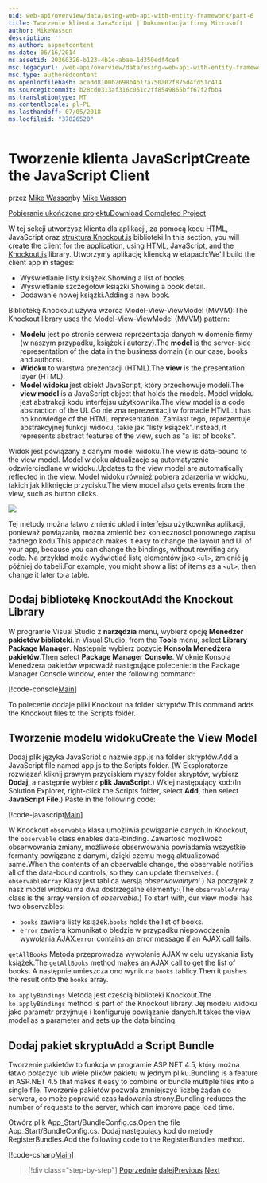 ```yaml
---
uid: web-api/overview/data/using-web-api-with-entity-framework/part-6
title: Tworzenie klienta JavaScript | Dokumentacja firmy Microsoft
author: MikeWasson
description: ''
ms.author: aspnetcontent
ms.date: 06/16/2014
ms.assetid: 20360326-b123-4b1e-abae-1d350edf4ce4
msc.legacyurl: /web-api/overview/data/using-web-api-with-entity-framework/part-6
msc.type: authoredcontent
ms.openlocfilehash: acadd8100b2698b4b17a750a02f875d4fd51c414
ms.sourcegitcommit: b28cd0313af316c051c2ff8549865bff67f2fbb4
ms.translationtype: MT
ms.contentlocale: pl-PL
ms.lasthandoff: 07/05/2018
ms.locfileid: "37826520"
---
```

<a name="create-the-javascript-client"></a><span data-ttu-id="8cd0d-102">Tworzenie klienta JavaScript</span><span class="sxs-lookup"><span data-stu-id="8cd0d-102">Create the JavaScript Client</span></span>
====================
<span data-ttu-id="8cd0d-103">przez [Mike Wasson](https://github.com/MikeWasson)</span><span class="sxs-lookup"><span data-stu-id="8cd0d-103">by [Mike Wasson](https://github.com/MikeWasson)</span></span>

[<span data-ttu-id="8cd0d-104">Pobieranie ukończone projektu</span><span class="sxs-lookup"><span data-stu-id="8cd0d-104">Download Completed Project</span></span>](https://github.com/MikeWasson/BookService)

<span data-ttu-id="8cd0d-105">W tej sekcji utworzysz klienta dla aplikacji, za pomocą kodu HTML, JavaScript oraz [struktura Knockout.js](http://knockoutjs.com/) biblioteki.</span><span class="sxs-lookup"><span data-stu-id="8cd0d-105">In this section, you will create the client for the application, using HTML, JavaScript, and the [Knockout.js](http://knockoutjs.com/) library.</span></span> <span data-ttu-id="8cd0d-106">Utworzymy aplikację kliencką w etapach:</span><span class="sxs-lookup"><span data-stu-id="8cd0d-106">We'll build the client app in stages:</span></span>

- <span data-ttu-id="8cd0d-107">Wyświetlanie listy książek.</span><span class="sxs-lookup"><span data-stu-id="8cd0d-107">Showing a list of books.</span></span>
- <span data-ttu-id="8cd0d-108">Wyświetlanie szczegółów książki.</span><span class="sxs-lookup"><span data-stu-id="8cd0d-108">Showing a book detail.</span></span>
- <span data-ttu-id="8cd0d-109">Dodawanie nowej książki.</span><span class="sxs-lookup"><span data-stu-id="8cd0d-109">Adding a new book.</span></span>

<span data-ttu-id="8cd0d-110">Bibliotekę Knockout używa wzorca Model-View-ViewModel (MVVM):</span><span class="sxs-lookup"><span data-stu-id="8cd0d-110">The Knockout library uses the Model-View-ViewModel (MVVM) pattern:</span></span>

- <span data-ttu-id="8cd0d-111">**Modelu** jest po stronie serwera reprezentacja danych w domenie firmy (w naszym przypadku, książek i autorzy).</span><span class="sxs-lookup"><span data-stu-id="8cd0d-111">The **model** is the server-side representation of the data in the business domain (in our case, books and authors).</span></span>
- <span data-ttu-id="8cd0d-112">**Widoku** to warstwa prezentacji (HTML).</span><span class="sxs-lookup"><span data-stu-id="8cd0d-112">The **view** is the presentation layer (HTML).</span></span>
- <span data-ttu-id="8cd0d-113">**Model widoku** jest obiekt JavaScript, który przechowuje modeli.</span><span class="sxs-lookup"><span data-stu-id="8cd0d-113">The **view model** is a JavaScript object that holds the models.</span></span> <span data-ttu-id="8cd0d-114">Model widoku jest abstrakcji kodu interfejsu użytkownika.</span><span class="sxs-lookup"><span data-stu-id="8cd0d-114">The view model is a code abstraction of the UI.</span></span> <span data-ttu-id="8cd0d-115">Go nie zna reprezentacji w formacie HTML.</span><span class="sxs-lookup"><span data-stu-id="8cd0d-115">It has no knowledge of the HTML representation.</span></span> <span data-ttu-id="8cd0d-116">Zamiast tego, reprezentuje abstrakcyjnej funkcji widoku, takie jak &quot;listy książek&quot;.</span><span class="sxs-lookup"><span data-stu-id="8cd0d-116">Instead, it represents abstract features of the view, such as &quot;a list of books&quot;.</span></span>

<span data-ttu-id="8cd0d-117">Widok jest powiązany z danymi model widoku.</span><span class="sxs-lookup"><span data-stu-id="8cd0d-117">The view is data-bound to the view model.</span></span> <span data-ttu-id="8cd0d-118">Model widoku aktualizacje są automatycznie odzwierciedlane w widoku.</span><span class="sxs-lookup"><span data-stu-id="8cd0d-118">Updates to the view model are automatically reflected in the view.</span></span> <span data-ttu-id="8cd0d-119">Model widoku również pobiera zdarzenia w widoku, takich jak kliknięcie przycisku.</span><span class="sxs-lookup"><span data-stu-id="8cd0d-119">The view model also gets events from the view, such as button clicks.</span></span>

![](part-6/_static/image1.png)

<span data-ttu-id="8cd0d-120">Tej metody można łatwo zmienić układ i interfejsu użytkownika aplikacji, ponieważ powiązania, można zmienić bez konieczności ponownego zapisu żadnego kodu.</span><span class="sxs-lookup"><span data-stu-id="8cd0d-120">This approach makes it easy to change the layout and UI of your app, because you can change the bindings, without rewriting any code.</span></span> <span data-ttu-id="8cd0d-121">Na przykład może wyświetlać listę elementów jako `<ul>`, zmienić ją później do tabeli.</span><span class="sxs-lookup"><span data-stu-id="8cd0d-121">For example, you might show a list of items as a `<ul>`, then change it later to a table.</span></span>

## <a name="add-the-knockout-library"></a><span data-ttu-id="8cd0d-122">Dodaj bibliotekę Knockout</span><span class="sxs-lookup"><span data-stu-id="8cd0d-122">Add the Knockout Library</span></span>

<span data-ttu-id="8cd0d-123">W programie Visual Studio z **narzędzia** menu, wybierz opcję **Menedżer pakietów biblioteki**.</span><span class="sxs-lookup"><span data-stu-id="8cd0d-123">In Visual Studio, from the **Tools** menu, select **Library Package Manager**.</span></span> <span data-ttu-id="8cd0d-124">Następnie wybierz pozycję **Konsola Menedżera pakietów**.</span><span class="sxs-lookup"><span data-stu-id="8cd0d-124">Then select **Package Manager Console**.</span></span> <span data-ttu-id="8cd0d-125">W oknie Konsola Menedżera pakietów wprowadź następujące polecenie:</span><span class="sxs-lookup"><span data-stu-id="8cd0d-125">In the Package Manager Console window, enter the following command:</span></span>

[!code-console[Main](part-6/samples/sample1.cmd)]

<span data-ttu-id="8cd0d-126">To polecenie dodaje pliki Knockout na folder skryptów.</span><span class="sxs-lookup"><span data-stu-id="8cd0d-126">This command adds the Knockout files to the Scripts folder.</span></span>

## <a name="create-the-view-model"></a><span data-ttu-id="8cd0d-127">Tworzenie modelu widoku</span><span class="sxs-lookup"><span data-stu-id="8cd0d-127">Create the View Model</span></span>

<span data-ttu-id="8cd0d-128">Dodaj plik języka JavaScript o nazwie app.js na folder skryptów.</span><span class="sxs-lookup"><span data-stu-id="8cd0d-128">Add a JavaScript file named app.js to the Scripts folder.</span></span> <span data-ttu-id="8cd0d-129">(W Eksploratorze rozwiązań kliknij prawym przyciskiem myszy folder skryptów, wybierz **Dodaj**, a następnie wybierz **plik JavaScript**.) Wklej następujący kod:</span><span class="sxs-lookup"><span data-stu-id="8cd0d-129">(In Solution Explorer, right-click the Scripts folder, select **Add**, then select **JavaScript File**.) Paste in the following code:</span></span>

[!code-javascript[Main](part-6/samples/sample2.js)]

<span data-ttu-id="8cd0d-130">W Knockout `observable` klasa umożliwia powiązanie danych.</span><span class="sxs-lookup"><span data-stu-id="8cd0d-130">In Knockout, the `observable` class enables data-binding.</span></span> <span data-ttu-id="8cd0d-131">Zawartość możliwość obserwowania zmiany, możliwość obserwowania powiadamia wszystkie formanty powiązane z danymi, dzięki czemu mogą aktualizować same.</span><span class="sxs-lookup"><span data-stu-id="8cd0d-131">When the contents of an observable change, the observable notifies all of the data-bound controls, so they can update themselves.</span></span> <span data-ttu-id="8cd0d-132">( `observableArray` Klasy jest tablica wersją *obserwowalnymi*.) Na początek z nasz model widoku ma dwa dostrzegalne elementy:</span><span class="sxs-lookup"><span data-stu-id="8cd0d-132">(The `observableArray` class is the array version of *observable*.) To start with, our view model has two observables:</span></span>

- <span data-ttu-id="8cd0d-133">`books` zawiera listy książek.</span><span class="sxs-lookup"><span data-stu-id="8cd0d-133">`books` holds the list of books.</span></span>
- <span data-ttu-id="8cd0d-134">`error` zawiera komunikat o błędzie w przypadku niepowodzenia wywołania AJAX.</span><span class="sxs-lookup"><span data-stu-id="8cd0d-134">`error` contains an error message if an AJAX call fails.</span></span>

<span data-ttu-id="8cd0d-135">`getAllBooks` Metoda przeprowadza wywołanie AJAX w celu uzyskania listy książek.</span><span class="sxs-lookup"><span data-stu-id="8cd0d-135">The `getAllBooks` method makes an AJAX call to get the list of books.</span></span> <span data-ttu-id="8cd0d-136">A następnie umieszcza ono wynik na `books` tablicy.</span><span class="sxs-lookup"><span data-stu-id="8cd0d-136">Then it pushes the result onto the `books` array.</span></span>

<span data-ttu-id="8cd0d-137">`ko.applyBindings` Metodą jest częścią biblioteki Knockout.</span><span class="sxs-lookup"><span data-stu-id="8cd0d-137">The `ko.applyBindings` method is part of the Knockout library.</span></span> <span data-ttu-id="8cd0d-138">Jej modelu widoku jako parametr przyjmuje i konfiguruje powiązanie danych.</span><span class="sxs-lookup"><span data-stu-id="8cd0d-138">It takes the view model as a parameter and sets up the data binding.</span></span>

## <a name="add-a-script-bundle"></a><span data-ttu-id="8cd0d-139">Dodaj pakiet skryptu</span><span class="sxs-lookup"><span data-stu-id="8cd0d-139">Add a Script Bundle</span></span>

<span data-ttu-id="8cd0d-140">Tworzenie pakietów to funkcja w programie ASP.NET 4.5, który można łatwo połączyć lub wiele plików pakietu w jednym pliku.</span><span class="sxs-lookup"><span data-stu-id="8cd0d-140">Bundling is a feature in ASP.NET 4.5 that makes it easy to combine or bundle multiple files into a single file.</span></span> <span data-ttu-id="8cd0d-141">Tworzenie pakietów pozwala zmniejszyć liczbę żądań do serwera, co może poprawić czas ładowania strony.</span><span class="sxs-lookup"><span data-stu-id="8cd0d-141">Bundling reduces the number of requests to the server, which can improve page load time.</span></span>

<span data-ttu-id="8cd0d-142">Otwórz plik App\_Start/BundleConfig.cs.</span><span class="sxs-lookup"><span data-stu-id="8cd0d-142">Open the file App\_Start/BundleConfig.cs.</span></span> <span data-ttu-id="8cd0d-143">Dodaj następujący kod do metody RegisterBundles.</span><span class="sxs-lookup"><span data-stu-id="8cd0d-143">Add the following code to the RegisterBundles method.</span></span>

[!code-csharp[Main](part-6/samples/sample3.cs)]

> [!div class="step-by-step"]
> <span data-ttu-id="8cd0d-144">[Poprzednie](part-5.md)
> [dalej](part-7.md)</span><span class="sxs-lookup"><span data-stu-id="8cd0d-144">[Previous](part-5.md)
[Next](part-7.md)</span></span>
